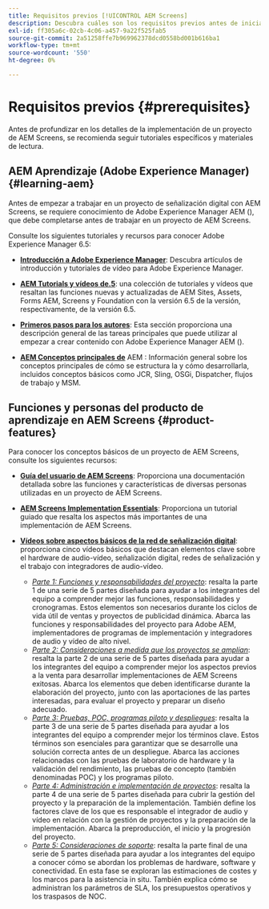 ```yaml
---
title: Requisitos previos [!UICONTROL AEM Screens]
description: Descubra cuáles son los requisitos previos antes de iniciar un proyecto de AEM Screens.
exl-id: ff305a6c-02cb-4c06-a457-9a22f525fab5
source-git-commit: 2a51258ffe7b969962378dcd0558bd001b616ba1
workflow-type: tm+mt
source-wordcount: '550'
ht-degree: 0%

---
```


# Requisitos previos {#prerequisites}

Antes de profundizar en los detalles de la implementación de un proyecto de AEM Screens, se recomienda seguir tutoriales específicos y materiales de lectura.

## AEM Aprendizaje (Adobe Experience Manager) {#learning-aem}

Antes de empezar a trabajar en un proyecto de señalización digital con AEM Screens, se requiere conocimiento de Adobe Experience Manager AEM (), que debe completarse antes de trabajar en un proyecto de AEM Screens.

Consulte los siguientes tutoriales y recursos para conocer Adobe Experience Manager 6.5:

* **[Introducción a Adobe Experience Manager](https://experienceleague.adobe.com/en/docs/experience-manager-cloud-service/content/overview/introduction)**: Descubra artículos de introducción y tutoriales de vídeo para Adobe Experience Manager.

* **[AEM Tutorials y vídeos de.5](https://experienceleague.adobe.com/en/docs/experience-manager-tutorials)**: una colección de tutoriales y vídeos que resaltan las funciones nuevas y actualizadas de AEM Sites, Assets, Forms AEM, Screens y Foundation con la versión 6.5 de la versión, respectivamente, de la versión 6.5.

* **[Primeros pasos para los autores](https://experienceleague.adobe.com/en/docs/experience-manager-65/content/sites/authoring/essentials/first-steps)**: Esta sección proporciona una descripción general de las tareas principales que puede utilizar al empezar a crear contenido con Adobe Experience Manager AEM ().

* **[AEM Conceptos principales de](https://experienceleague.adobe.com/es_es/docs/experience-manager-65/content/implementing/developing/introduction/the-basics)** AEM : Información general sobre los conceptos principales de cómo se estructura la y cómo desarrollarla, incluidos conceptos básicos como JCR, Sling, OSGi, Dispatcher, flujos de trabajo y MSM.

## Funciones y personas del producto de aprendizaje en AEM Screens {#product-features}

Para conocer los conceptos básicos de un proyecto de AEM Screens, consulte los siguientes recursos:

* **[Guía del usuario de AEM Screens](https://experienceleague.adobe.com/es/docs/experience-manager-screens/user-guide/aem-screens-introduction)**: Proporciona una documentación detallada sobre las funciones y características de diversas personas utilizadas en un proyecto de AEM Screens.

* **[AEM Screens Implementation Essentials](https://experienceleague.adobe.com/?launch=AEM-7a#recommended/solutions/experience-manager)**: Proporciona un tutorial guiado que resalta los aspectos más importantes de una implementación de AEM Screens.

* **[Vídeos sobre aspectos básicos de la red de señalización digital](https://experienceleague.adobe.com/es/docs/experience-manager-screens/user-guide/aem-screens-introduction)**: proporciona cinco vídeos básicos que destacan elementos clave sobre el hardware de audio-vídeo, señalización digital, redes de señalización y el trabajo con integradores de audio-vídeo.
   * *[Parte 1: Funciones y responsabilidades del proyecto](https://experienceleague.adobe.com/en/docs/experience-manager-screens/user-guide/digital-signage-network/project-roles-responsibilities)*: resalta la parte 1 de una serie de 5 partes diseñada para ayudar a los integrantes del equipo a comprender mejor las funciones, responsabilidades y cronogramas. Estos elementos son necesarios durante los ciclos de vida útil de ventas y proyectos de publicidad dinámica. Abarca las funciones y responsabilidades del proyecto para Adobe AEM, implementadores de programas de implementación y integradores de audio y vídeo de alto nivel.
   * *[Parte 2: Consideraciones a medida que los proyectos se amplían](https://experienceleague.adobe.com/en/docs/experience-manager-screens/user-guide/digital-signage-network/project-considerations)*: resalta la parte 2 de una serie de 5 partes diseñada para ayudar a los integrantes del equipo a comprender mejor los aspectos previos a la venta para desarrollar implementaciones de AEM Screens exitosas. Abarca los elementos que deben identificarse durante la elaboración del proyecto, junto con las aportaciones de las partes interesadas, para evaluar el proyecto y preparar un diseño adecuado.
   * *[Parte 3: Pruebas, POC, programas piloto y despliegues](https://experienceleague.adobe.com/en/docs/experience-manager-screens/user-guide/digital-signage-network/testing-pocs-pilots-rollouts)*: resalta la parte 3 de una serie de 5 partes diseñada para ayudar a los integrantes del equipo a comprender mejor los términos clave. Estos términos son esenciales para garantizar que se desarrolle una solución correcta antes de un despliegue. Abarca las acciones relacionadas con las pruebas de laboratorio de hardware y la validación del rendimiento, las pruebas de concepto (también denominadas POC) y los programas piloto.
   * *[Parte 4: Administración e implementación de proyectos](https://experienceleague.adobe.com/en/docs/experience-manager-screens/user-guide/digital-signage-network/project-management-and-deployment)*: resalta la parte 4 de una serie de 5 partes diseñada para cubrir la gestión del proyecto y la preparación de la implementación. También define los factores clave de los que es responsable el integrador de audio y vídeo en relación con la gestión de proyectos y la preparación de la implementación. Abarca la preproducción, el inicio y la progresión del proyecto.
   * *[Parte 5: Consideraciones de soporte](https://experienceleague.adobe.com/en/docs/experience-manager-screens/user-guide/digital-signage-network/support-considerations)*: resalta la parte final de una serie de 5 partes diseñada para ayudar a los integrantes del equipo a conocer cómo se abordan los problemas de hardware, software y conectividad. En esta fase se exploran las estimaciones de costes y los marcos para la asistencia in situ. También explica cómo se administran los parámetros de SLA, los presupuestos operativos y los traspasos de NOC.
